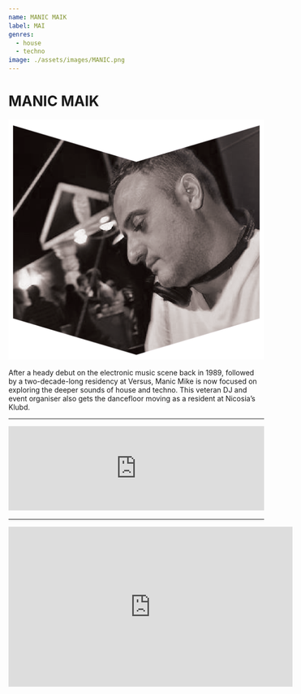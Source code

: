 ```yaml
---
name: MANIC MAIK
label: MAI
genres:
  - house
  - techno
image: ./assets/images/MANIC.png
---
```


# MANIC MAIK

![](./assets/images/MANIC.png)

After a heady debut on the electronic music scene back in 1989, followed by a two-decade-long residency at Versus, Manic Mike is now focused on exploring the deeper sounds of house and techno. This veteran DJ and event organiser also gets the dancefloor moving as a resident at Nicosia’s Klubd. 

---

<iframe width="100%" height="166" scrolling="no" frameborder="no" allow="autoplay" src="https://w.soundcloud.com/player/?url=https%3A//api.soundcloud.com/tracks/772638700&color=%231b1a65&auto_play=false&hide_related=true&show_comments=false&show_user=true&show_reposts=false&show_teaser=false"></iframe>

---

<iframe width="560" height="315" src="https://www.youtube.com/embed/res0m9AIqf4" frameborder="0" allow="accelerometer; autoplay; encrypted-media; gyroscope; picture-in-picture" allowfullscreen></iframe>
